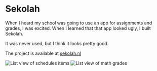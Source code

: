 # Sekolah

When I heard my school was going to use an app for assignments and grades, I was excited. When I learned that that app looked ugly, I built Sekolah.

It was never used, but I think it looks pretty good.

The project is available at [sekolah.nl](https://sekolah.nl)

![List view of schedules items](/assets/projects/sekolah.png)
![List view of math grades](/assets/projects/sekolah-2.png)